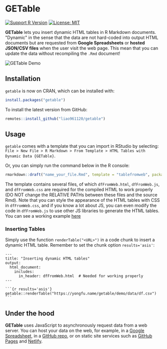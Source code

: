 # GETable

<!-- badges: start -->
[![Support R
Version](https://img.shields.io/badge/R-≥%203.4.0-blue.svg)](https://cran.r-project.org/)
[![License:
MIT](https://img.shields.io/badge/License-MIT-yellow.svg)](https://opensource.org/licenses/MIT)
<!-- badges: end -->

**GETable** lets you insert dynamic HTML tables in R Markdown documents. "Dynamic" in the sense that the data are not hard-coded into output HTML documents but are requested from **Google Spreadsheets** or **hosted JSON/CSV files** when the user visit the web page. This mean that you can update the data without recompiling the `.Rmd` document!

![GETable Demo](https://img.yongfu.name/posts/getable.gif)


## Installation

`getable` is now on CRAN, which can be installed with:

```r
install.packages("getable")
```

To install the latest version from GitHub:

```r
remotes::install_github("liao961120/getable")
```


## Usage

`getable` comes with a template that you can import in RStudio by selecting: `File > New File > R Markdown > From Template > HTML Tables with Dynamic Data {GETable}`.

Or, you can simply run the command below in the R console:

```r
rmarkdown::draft("name_your_file.Rmd", template = "tablefromweb", package = "getable")
```

The template contains several files, of which `dfFromWeb.html`, `dfFromWeb.js`, and `dfFromWeb.css` are required for the compiled HTML to work properly (DO NOT change the RELATIVE PATHs between these files and the source Rmd). Note that you can style the appearance of the HTML tables with CSS in `dfFromWeb.css`, and if you know a lot about JS, you can even modify the code in `dfFromWeb.js` to use other JS libraries to generate the HTML tables. You can see a working example [here](https://yongfu.name/getable/demo/)


### Inserting Tables

Simply use the function `renderTable("<URL>")` in a code chunk to insert a dynamic HTML table. Remember to set the chunk option `results='asis'`:

````rmd
---
title: "Inserting dynamic HTML tables"
output: 
  html_document:
    includes:
      in_header: dfFromWeb.html  # Needed for working properly
---

```{r results='asis'}
getable::renderTable("https://yongfu.name/getable/demo/data/df.csv")
```
````


## Under the hood

**GETable** uses JavaScript to asynchronously request data from a web server. You can host your data on the web, for example, in a [Google Spreadsheet](https://docs.google.com/spreadsheets/d/1KV8XOlBcax3gca5s6Wl7M06nVrpui39hHGXDv-K6gM8), in a [GitHub repo](https://github.com/liao961120/getable/blob/master/inst/rmarkdown/templates/tablefromweb/skeleton/data/df.json), or on static site services such as [GitHub Pages](https://pages.github.com) and [Netlify](https://www.netlify.com).

